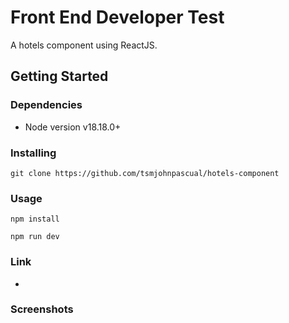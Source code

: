 # Front End Developer Test

A hotels component using ReactJS.

## Getting Started

### Dependencies

* Node version v18.18.0+

### Installing

```
git clone https://github.com/tsmjohnpascual/hotels-component
```

### Usage

```
npm install

npm run dev
```

### Link

- 

### Screenshots
